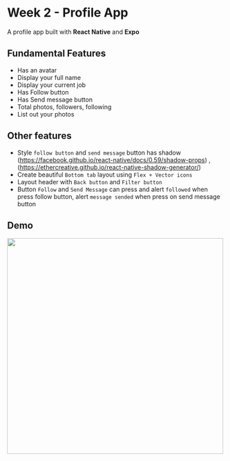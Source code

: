 # Week 2 - Profile App
A profile app built with **React Native** and **Expo**

## Fundamental Features
- Has an avatar
- Display your full name
- Display your current job
- Has Follow button
- Has Send message button
- Total photos, followers, following
- List out your photos

## Other features
- Style `follow button` and `send message` button has shadow (https://facebook.github.io/react-native/docs/0.59/shadow-props) , (https://ethercreative.github.io/react-native-shadow-generator/)
- Create beautiful `Bottom tab` layout using `Flex + Vector icons`
- Layout header with `Back button` and `Filter button`
- Button `Follow` and `Send Message` can press and alert `followed` when press follow button, alert `message sended` when press on send message button

## Demo
<img src="https://media3.giphy.com/media/D1R52ta7TolQu8Ck4d/giphy.gif" width="500px">
